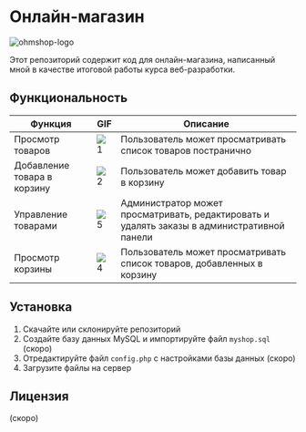 # Онлайн-магазин
![ohmshop-logo](https://user-images.githubusercontent.com/44874495/209453977-1c8ce0ad-d827-4c14-b335-addcba5c705d.png)


Этот репозиторий содержит код для онлайн-магазина, написанный мной в качестве итоговой работы курса веб-разработки.

## Функциональность

| Функция | GIF | Описание |
|---------|-----|------------|
| Просмотр товаров | ![1](https://user-images.githubusercontent.com/44874495/209453570-35cb82d5-31de-4211-997f-f1254d48b1a3.gif) | Пользователь может просматривать список товаров постранично |
| Добавление товара в корзину | ![2](https://user-images.githubusercontent.com/44874495/209453443-774f904e-bac1-40b6-9efa-30b697262ad0.gif) | Пользователь может добавить товар в корзину |
| Управление товарами | ![5](https://user-images.githubusercontent.com/44874495/209453628-f666fbda-98ee-4375-b9f4-270e3cd73290.gif) | Администратор может просматривать, редактировать и удалять заказы в административной панели |
| Просмотр корзины | ![4](https://user-images.githubusercontent.com/44874495/209453601-a1994c15-f831-47ef-81a2-11342dce8456.gif) | Пользователь может просматривать список товаров, добавленных в корзину |

## Установка

1. Скачайте или склонируйте репозиторий
2. Создайте базу данных MySQL и импортируйте файл `myshop.sql` (скоро)
3. Отредактируйте файл `config.php` с настройками базы данных (скоро)
4. Загрузите файлы на сервер

## Лицензия

(скоро)
